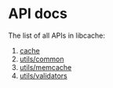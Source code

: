# API docs
The list of all APIs in libcache:

1. [cache](cache-API)
1. [utils/common](common-API)
1. [utils/memcache](memcache-API)
1. [utils/validators](validators-API)